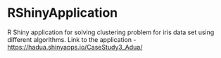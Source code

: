 # RShinyApplication
R Shiny application for solving clustering problem for iris data set using different algorithms.
Link to the application - https://hadua.shinyapps.io/CaseStudy3_Adua/
